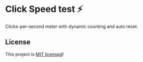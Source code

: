 # Click Speed test ⚡

Clicks-per-second meter with dynamic counting and auto reset.

## License

This project is [MIT licensed](LICENSE)!
